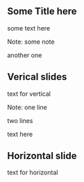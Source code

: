 ## Some Title here

some text here

Note:
some note

another one


## Verical slides

text for vertical

Note:
one line

two lines

text here



## Horizontal slide

text for horizontal
